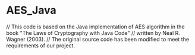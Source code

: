 # AES_Java

// This code is based on the Java implementation of AES algorithm in the book "The Laws of Cryptography with Java Code" 
// written by Neal R. Wagner (2003).
// The original source code has been modified to meet the requirements of our project.
